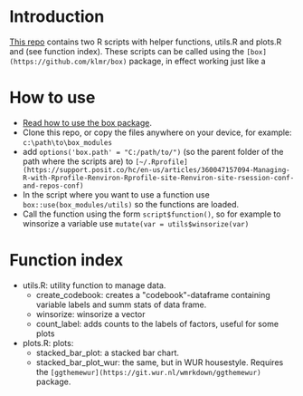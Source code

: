 # Introduction

[This repo](https://github.com/kleuveld/box_modules) contains two R scripts with helper functions, utils.R and plots.R and (see function index).
These scripts can be called using the `[box](https://github.com/klmr/box)` package, 
in effect working just like a 

# How to use

- [Read how to use the box package](https://klmr.me/box/articles/box.html).
- Clone this repo, or copy the files anywhere on your device, for example: `c:\path\to\box_modules`
- add `options('box.path' = "C:/path/to/")` 
(so the parent folder of the path where the scripts are) to
 `[~/.Rprofile](https://support.posit.co/hc/en-us/articles/360047157094-Managing-R-with-Rprofile-Renviron-Rprofile-site-Renviron-site-rsession-conf-and-repos-conf)`
- In the script where you want to use a function use `box::use(box_modules/utils)` so the functions are loaded.
- Call the function using the form `script$function()`, 
so for example to winsorize a variable use `mutate(var = utils$winsorize(var)`


# Function index

- utils.R: utility function to manage data. 
   - create_codebook: creates a "codebook"-dataframe containing variable labels and summ stats of data frame.
   - winsorize: winsorize a vector
   - count_label: adds counts to the labels of factors, useful for some plots
- plots.R: plots:
  - stacked_bar_plot: a stacked bar chart.
  - stacked_bar_plot_wur: the same, but in WUR housestyle. Requires the `[ggthemewur](https://git.wur.nl/wmrkdown/ggthemewur)` package.

